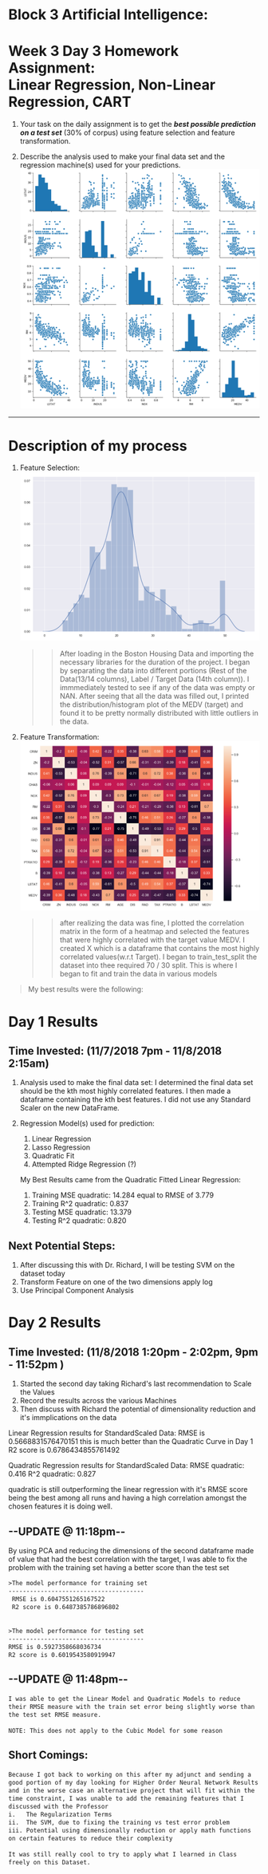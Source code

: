 # Block 3 Artificial Intelligence:
# Week 3 Day 3 Homework Assignment: <br>Linear Regression, Non-Linear Regression, CART
1. Your task on the daily assignment is to get the ***best possible prediction on a test set*** (30% of corpus) using feature selection and feature transformation. 

2. Describe the analysis used to make your final data set and the regression machine(s) used for your predictions.
![Seaborn_Plot](Images/seaborn_dataset_plot.png "Seaborn Plot")
---
# Description of my process
1. Feature Selection:
    ![MEDV_Distribution_Plot](Images/myplot.png "MEDV Distribution Plot")
    >>After loading in the Boston Housing Data and importing the necessary libraries for the duration
    of the project. I began by separating the data into different portions (Rest of the Data(13/14 columns), Label / Target Data (14th column)).
    I immmediately tested to see if any of the data was empty or NAN. After seeing that all the data was 
    filled out, I printed the distribution/histogram plot of the MEDV (target)  and found it to be 
    pretty normally distributed with little outliers in the  data. 
2. Feature Transformation:
    ![Heat_Map](Images/heat_map.png "Heat Plot")
    >> after realizing the data was fine, I plotted
    the correlation matrix in the form of a heatmap and selected the features that were highly correlated with the
    target value MEDV. I created X which is a dataframe that contains the most highly correlated values(w.r.t Target).
    I began to train_test_split the dataset into thee required 70 / 30 split. This is where I began to fit and train the data in
    various models     

> My best results were the following: 

# Day 1 Results 
## Time Invested: (11/7/2018 7pm - 11/8/2018 2:15am)
1. Analysis used to make the final data set:
        I determined the final data set should be the kth most highly correlated features.
        I then made a dataframe containing the kth best features. I did not use any Standard Scaler
        on the new DataFrame.
        
2. Regression Model(s) used for prediction:
    1. Linear Regression
    2. Lasso Regression
    3. Quadratic Fit 
    4. Attempted Ridge Regression (?)
    
    My Best Results came from the Quadratic Fitted Linear Regression:
    1. Training MSE quadratic: 14.284 equal to RMSE of 3.779
    2. Training R^2 quadratic: 0.837
    3. Testing MSE quadratic: 13.379
    4. Testing R^2 quadratic: 0.820

## Next Potential Steps:
1. After discussing this with Dr. Richard, I will be testing SVM on the dataset today
2. Transform Feature on one of the two dimensions apply log 
3. Use Principal Component Analysis

# Day 2 Results
## Time Invested: (11/8/2018 1:20pm - 2:02pm, 9pm - 11:52pm )
1. Started the second day taking Richard's last recommendation to Scale the Values
2.  Record the results across the various Machines
3. Then discuss with Richard the potential of dimensionality reduction and it's immplications on the data
    
            
Linear Regression results for StandardScaled Data:
        RMSE is 0.5668831576470151 this is much better than the Quadratic Curve in Day 1
        R2 score is 0.6786434855761492
        
Quadratic Regression results for StandardScaled Data:
        RMSE quadratic: 0.416
        R^2 quadratic: 0.827
    
quadratic is still outperforming the linear regression with it's RMSE score
    being the best among all runs and having a high correlation amongst the chosen features
    it is doing well.
    
## --UPDATE @ 11:18pm--
By using PCA and reducing the dimensions of the second dataframe made of value that had the best correlation with the target, I was able to fix the problem with the training set having a better score than the test set

    >The model performance for training set
    --------------------------------------
     RMSE is 0.6047551265167522
     R2 score is 0.6487385786896802


    >The model performance for testing set
    --------------------------------------
    RMSE is 0.5927358668036734
    R2 score is 0.6019543580919947
    
## --UPDATE @ 11:48pm--
    I was able to get the Linear Model and Quadratic Models to reduce their RMSE measure with the train set error being slightly worse than the test set RMSE measure.
    
    NOTE: This does not apply to the Cubic Model for some reason

## Short Comings:
    Because I got back to working on this after my adjunct and sending a good portion of my day looking for Higher Order Neural Network Results and in the worse case an alternative project that will fit within the time constraint, I was unable to add the remaining features that I 
    discussed with the Professor
    i.   The Regularization Terms
    ii.  The SVM, due to fixing the training vs test error problem
    iii. Potential using dimensionally reduction or apply math functions on certain features to reduce their complexity
    
    It was still really cool to try to apply what I learned in Class freely on this Dataset.
